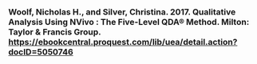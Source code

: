 ### Woolf, Nicholas H., and Silver, Christina. 2017. Qualitative Analysis Using NVivo : The Five-Level QDA® Method. Milton: Taylor & Francis Group. https://ebookcentral.proquest.com/lib/uea/detail.action?docID=5050746
